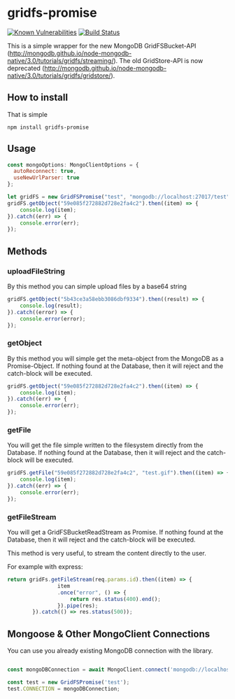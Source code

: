 # gridfs-promise
[![Known Vulnerabilities](https://snyk.io/test/github/larsdecker/gridfs-promise/badge.svg?targetFile=package.json)](https://snyk.io/test/github/larsdecker/gridfs-promise?targetFile=package.json)
[![Build Status](https://travis-ci.org/larsdecker/gridfs-promise.svg?branch=master)](https://travis-ci.org/larsdecker/gridfs-promise)

This is a simple wrapper for the new MongoDB GridFSBucket-API (http://mongodb.github.io/node-mongodb-native/3.0/tutorials/gridfs/streaming/).
The old GridStore-API is now deprecated (http://mongodb.github.io/node-mongodb-native/3.0/tutorials/gridfs/gridstore/).

## How to install

That is simple

`npm install gridfs-promise`

## Usage

```js
const mongoOptions: MongoClientOptions = {
  autoReconnect: true,
  useNewUrlParser: true
};

let gridFS = new GridFSPromise("test", "mongodb://localhost:27017/test", mongoOptions, __dirname, "attachments");
gridFS.getObject("59e085f272882d728e2fa4c2").then((item) => {
    console.log(item);
}).catch((err) => {
    console.error(err);
});

```


## Methods

### uploadFileString

By this method you can simple upload files by a base64 string 

```js
gridFS.getObject("5b43ce3a58ebb3086dbf9334").then((result) => {
    console.log(result);
}).catch((error) => {
    console.error(error);
});
```


### getObject

By this method you will simple get the meta-object from the MongoDB as a Promise-Object.
If nothing found at the Database, then it will reject and the catch-block will be executed.

```js
gridFS.getObject("59e085f272882d728e2fa4c2").then((item) => {
    console.log(item);
}).catch((err) => {
    console.error(err);
});
```

### getFile

You will get the file simple written to the filesystem directly from the Database.
If nothing found at the Database, then it will reject and the catch-block will be executed.

```js
gridFS.getFile("59e085f272882d728e2fa4c2", "test.gif").then((item) => {
    console.log(item);
}).catch((err) => {
    console.error(err);
});
```

### getFileStream

You will get a GridFSBucketReadStream as Promise.
If nothing found at the Database, then it will reject and the catch-block will be executed.

This method is very useful, to stream the content directly to the user.

For example with express:
```js
return gridFs.getFileStream(req.params.id).then((item) => {
                item
                .once("error", () => {
                    return res.status(400).end();
                }).pipe(res);
        }).catch(() => res.status(500));
```


## Mongoose & Other MongoClient Connections

You can use you already existing MongoDB connection with the library. 

```typescript

const mongoDBConnection = await MongoClient.connect('mongodb://localhost:27017');

const test = new GridFSPromise('test');
test.CONNECTION = mongoDBConnection;


```

